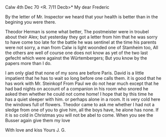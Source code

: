  Calw 4th Dec 70
 <R. 7/11 Decb>*
My dear Frederic

By the letter of Mr. Inspector we heard that your health is better than in the begining you were there.

Theodor Herman is some what better, The postmeister were in troubel about their Alex; but yesterday they got a letter from him that he was sorry to have come too late for the battle he was sentinel at the time his parents were not sorry, a man from Calw is light woonded one of Stamheim too, All the others are well of course one does not know as yet of the two last gefecht which were against the Würtembergers; But you know by the papers more than I do.

I am only glad that none of my sons are before Paris. David is a little impatient that he has to wait so long before one calls them. it is good that he has work with Mr. Steinkopf From Paul we do not hear much except that he had bad nights on account of a companion in his room who snored he asked then whether he could not come home! I hope that by this time he has a quiet sleeper with him. or perhaps alone in a room. It is very cold here the windows full of flowers. Theodor came to ask me whether I had not a sledge from one of you to give him, all the boys have, he alone has none. If it is so cold in Christmas you will not be abel to come. When you see the Busser again give them my love

With love and kiss
 Yours J. G.
